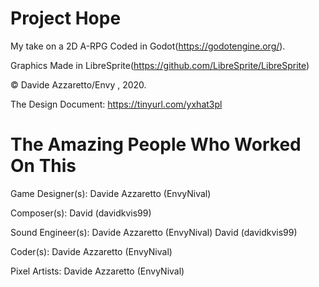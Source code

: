 # Project Hope
My take on a 2D A-RPG
Coded in Godot(https://godotengine.org/).


Graphics Made in LibreSprite(https://github.com/LibreSprite/LibreSprite)


© Davide Azzaretto/Envy , 2020.

The Design Document:
https://tinyurl.com/yxhat3pl


# The Amazing People Who Worked On This

Game Designer(s):
Davide Azzaretto (EnvyNival)

Composer(s):
David (davidkvis99)

Sound Engineer(s):
Davide Azzaretto (EnvyNival)
David (davidkvis99)

Coder(s):
Davide Azzaretto (EnvyNival)

Pixel Artists:
Davide Azzaretto (EnvyNival)
